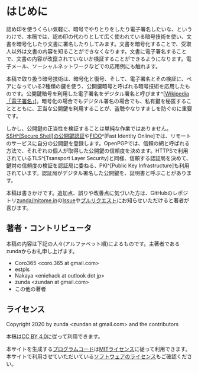 # はじめに
認め印を使うくらい気軽に、暗号でやりとりをしたり電子署名したいな、というわけで、本稿では、認め印の代わりとして広く使われている暗号技術を使い、文書を暗号化したり文書に署名したりしてみます。文書を暗号化することで、受取人以外は文書の内容を知ることができなくなります。文書に電子署名することで、文書の内容が改竄されていないか検証することができるようになります。電子メール、ソーシャルネットワークなどでの応用例にも触れます。

本稿で取り扱う暗号技術は、暗号化と復号、そして、電子署名とその検証に、ペアになっている2種類の鍵を使う、公開鍵暗号と呼ばれる暗号技術を応用したものです。公開鍵暗号を利用した電子署名をデジタル署名と呼びます^[[Wikipedia「電子署名」](https://ja.wikipedia.org/wiki/%E9%9B%BB%E5%AD%90%E7%BD%B2%E5%90%8D)]。暗号化の場合でもデジタル署名の場合でも、私有鍵を秘匿することとともに、正当な公開鍵を利用することが、盗聴やなりすましを防ぐのに重要です。

しかし、公開鍵の正当性を検証することは単純な作業ではありません。[SSH^[Secure Shell]の公開鍵認証](https://en.wikipedia.org/wiki/Secure_Shell#Authentication:_OpenSSH_key_management)や[FIDO](https://fidoalliance.org/how-fido-works/)^[Fast Identity Online]では、リモートのサービスに自分の公開鍵を登録します。OpenPGPでは、信頼の網と呼ばれる方法で、それぞれの個人が取得した公開鍵の信頼度を決めます。HTTPSで利用されているTLS^[Tsansport Layer Security]と同様、信頼する認証局を決めて、鍵対の信頼度の検証を認証局に委ねる、PKI^[Public Key Infrastructure]も利用されています。認証局がデジタル署名した公開鍵を、証明書と呼ぶことがあります。

本稿は書きかけです。追加点、誤りや改善点に気づいた方は、GitHubのレポジトリ[zunda/mitome.in](https://github.com/zunda/mitome.in)の[Issue](https://github.com/zunda/mitome.in/issues)や[プルリクエスト](https://github.com/zunda/mitome.in/pulls)にお知らせいただけると著者が喜びます。

## 著者・コントリビュータ
本稿の内容は下記の人々(アルファベット順)によるものです。主著者であるzundaからお礼申し上げます。

- Coro365 &lt;coro.365 at gmail.com&gt;
- estpls
- Nakaya &lt;eniehack at outlook dot jp&gt;
- zunda &lt;zundan at gmail.com&gt;
- この他の著者

## ライセンス
Copyright 2020 by zunda &lt;zundan at gmail.com&gt; and the contributors

本稿は[CC BY 4.0](https://creativecommons.org/licenses/by/4.0/deed.ja)に従って利用できます。

本サイトを生成する[プログラムコード](https://github.com/zunda/mitome.in)は[MITライセンス](https://github.com/zunda/mitome.in/blob/master/LICENSE)に従って利用できます。本サイトで利用させていただいている[ソフトウェアのライセンス](https://github.com/zunda/mitome.in/blob/master/LICENSES)もご確認ください。
